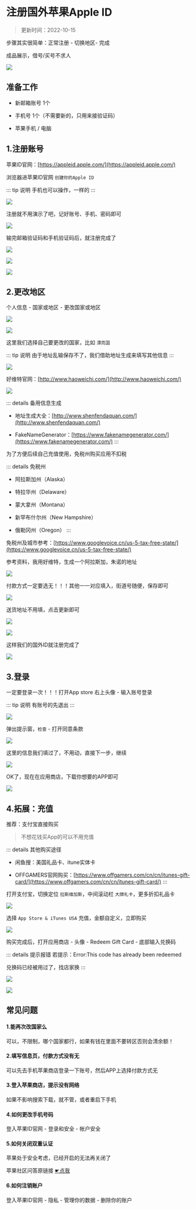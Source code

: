 # 注册国外苹果Apple ID

> 更新时间：2022-10-15


步骤其实很简单：正常注册 - 切换地区- 完成


成品展示，借号/买号不求人

![](/appleid/appleid-01.png)




## 准备工作

* 新邮箱账号 1个

* 手机号 1个（不需要新的，只用来接验证码）

* 苹果手机 / 电脑



## 1.注册账号



苹果ID官网：[https://appleid.apple.com/](https://appleid.apple.com/)


浏览器进苹果ID官网 `创建你的Apple ID`

::: tip 说明
手机也可以操作，一样的
:::

![](/appleid/appleid-02.png)


注册就不用演示了吧，记好账号、手机、密码即可

![](/appleid/appleid-03.png)



输完邮箱验证码和手机验证码后，就注册完成了

![](/appleid/appleid-04.png)

![](/appleid/appleid-05.png)


![](/appleid/appleid-06.png)




## 2.更改地区


个人信息 - 国家或地区 - 更改国家或地区

![](/appleid/appleid-07.png)

![](/appleid/appleid-08.png)


这里我们选择自己要更改的国家，比如 `漂亮国`

::: tip 说明
由于地址乱输保存不了，我们借助地址生成来填写其他信息
:::

![](/appleid/appleid-09.png)


好维特官网：[http://www.haoweichi.com/](http://www.haoweichi.com/)

![](/appleid/appleid-10.png)


::: details 备用信息生成

* 地址生成大全：[http://www.shenfendaquan.com/](http://www.shenfendaquan.com/)

* FakeNameGenerator：[https://www.fakenamegenerator.com/](https://www.fakenamegenerator.com/)
:::



为了方便后续自己充值使用，免税州购买应用不扣税


::: details 免税州
* 阿拉斯加州（Alaska）

* 特拉华州（Delaware）

* 蒙大拿州（Montana）

* 新罕布什尔州（New Hampshire）

* 俄勒冈州（Oregon）
:::

免税州及城市参考：[https://www.googlevoice.cn/us-5-tax-free-state/](https://www.googlevoice.cn/us-5-tax-free-state/)


参考资料，我用好维特，生成一个阿拉斯加，朱诺的地址

![](/appleid/appleid-11.png)


付款方式一定要选无！！！其他一一对应填入，街道号随便，保存即可


![](/appleid/appleid-12.png)


送货地址不用填，点击更新即可

![](/appleid/appleid-13.png)

![](/appleid/appleid-14.png)



这样我们的国外ID就注册完成了

![](/appleid/appleid-15.png)




## 3.登录


一定要登录一次！！！打开App store 右上头像 - 输入账号登录

::: tip 说明
有账号的先退出
:::

![](/appleid/appleid-16.png)


弹出提示窗，`检查` - 打开同意条款

![](/appleid/appleid-17.png)


这里的信息我们填过了，不用动，直接下一步，继续

![](/appleid/appleid-18.png)


OK了，现在在应用商店，下载你想要的APP即可

![](/appleid/appleid-19.png)




## 4.拓展：充值


推荐：支付宝直接购买

> 不想花钱买App的可以不用充值

::: details 其他购买途径

* 闲鱼搜：美国礼品卡、itune实体卡

* OFFGAMERS官网购买：[https://www.offgamers.com/cn/cn/itunes-gift-card/](https://www.offgamers.com/cn/cn/itunes-gift-card/)
:::

打开支付宝，切换定位 `拉斯维加斯`，中间滚动栏 `大牌礼卡`，更多折扣礼品卡

![](/appleid/appleid-20.png)

选择 `App Store & iTunes USA` 充值，金额自定义，立即购买

![](/appleid/appleid-21.png)

购买完成后，打开应用商店 - 头像 - Redeem Gift Card - 底部输入兑换码

::: details 提示报错
若提示：Error:This code has already been redeemed

兑换码已经被用过了，找店家换
:::

![](/appleid/appleid-22.png)

![](/appleid/appleid-23.png)



## 常见问题


#### 1.能再次改国家么

可以，不限制，哪个国家都行，如果有钱在里面不要转区否则会清余额！


#### 2.填写信息页，付款方式没有无

可以先去手机苹果商店登录一下账号，然后APP上选择付款方式无


#### 3.登入苹果商店，提示没有网络

如果不影响搜索下载，就不管，或者重启下手机



#### 4.如何更改手机号码

登入苹果ID官网 - 登录和安全 - 帐户安全


#### 5.如何关闭双重认证


苹果处于安全考虑，已经开启的无法再关闭了

苹果社区问答原链接 [☛点我](https://discussionschinese.apple.com/thread/251920584)


#### 6.如何注销账户

登入苹果ID官网 - 隐私 - 管理你的数据 - 删除你的账户
